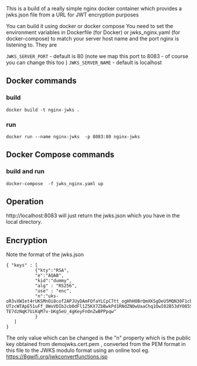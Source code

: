  This is a build of a really simple nginx docker container which provides a jwks.json file from a URL for JWT encryption purposes

 You can build it using docker or docker compose
 You need to set the environment variables in Dockerfile (for Docker) or jwks_nginx.yaml (for docker-compose) to match your server host name and the port nginx is listening to.
 They are

 `JWKS_SERVER_PORT` - default is 80 (note we map this port to 8083 - of course you can change this too )
 `JWKS_SERVER_NAME` - default is localhost

 ## Docker  commands
 ### build
 `docker build -t nginx-jwks .`
 ### run
 `docker run --name nginx-jwks  -p 8083:80 nginx-jwks`

 ## Docker Compose commands
 ### build and run 
 `docker-compose  -f jwks_nginx.yaml up`

 ## Operation

 http://localhost:8083 will just return the jwks.json which you have in the local directory.

 ## Encryption
 Note the format of the jwks.json
 ```
 { "keys" : [
			{"kty":"RSA",
			"e":"AQAB",
			"kid":"dummy",
			"alg" : "RS256", 
			"use" : "enc",
			"n":"uks-oR3vXWIet4rUKSMnOi8cof2APJUyDAmFOfaYLCpC7tt_ogHhH0BrQmXKSgDeU5MQN30F1cb1yZLdbctoaJD1FmyhgP7dq6Y5ByZZPojW2rlo9wmpNV6Sji3YsvMgSKMtWXUXQ1bWz9cG8SLYeJt4XflJlUjGh0qjWLk6hgXnEIx-UTzcWTApE51uFf_8WxVDIb2cb0dFl1Z5KX7ZbBwkPd1RNdZNOwUaaChq1OwI02B53dYO85SKLGUL0mTl5vis_hEzjhCDq_l3zsLO_oSIcxk0XUfPfTBGzsFd4DOi-TE7dzNqK7UiKqM7v-bKg5eU_4gKeyFnOnZwBPPpqw"
			}
    ]
}
```
The only value which can be changed is the "n" property which is the public key obtained from demojwks.cert.pem , converted from the PEM format in this file to the JWKS modulo format using an online tool eg. https://8gwifi.org/jwkconvertfunctions.jsp

 
